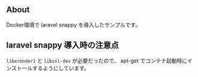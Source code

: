 ## About
Docker環境で laravel snappy を導入したサンプルです。

## laravel snappy 導入時の注意点
`libxrender1` と `libssl-dev` が必要だったので、 apt-get でコンテナ起動時にインストールするようにしています。
